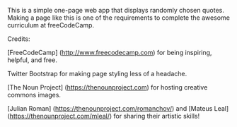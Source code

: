 This is a simple one-page web app that displays randomly chosen quotes.
Making a page like this is one of the requirements to complete the awesome
curriculum at freeCodeCamp.

Credits: 

[FreeCodeCamp] (http://www.freecodecamp.com) for being inspiring, helpful, and free.

Twitter Bootstrap for making page styling less of a headache.

[The Noun Project] (https://thenounproject.com) for hosting creative commons images.

[Julian Roman] (https://thenounproject.com/romanchov/) and [Mateus Leal] (https://thenounproject.com/mleal/) for sharing their artistic skills!
	

